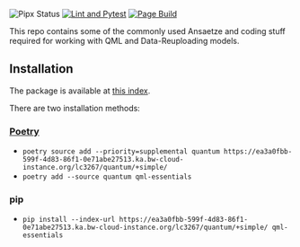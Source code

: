 ![Pipx Status](https://servers.stroblme.de/api/badge/3/uptime/72?color=%2331c754&labelColor=%233f4850) [![Lint and Pytest](https://github.com/cirKITers/qml-essentials/actions/workflows/python-app.yml/badge.svg)](https://github.com/cirKITers/qml-essentials/actions/workflows/python-app.yml) [![Page Build](https://github.com/cirKITers/qml-essentials/actions/workflows/pages/pages-build-deployment/badge.svg)](https://github.com/cirKITers/qml-essentials/actions/workflows/pages/pages-build-deployment)

This repo contains some of the commonly used Ansaetze and coding stuff required for working with QML and Data-Reuploading models.

## Installation

The package is available at [this index](https://ea3a0fbb-599f-4d83-86f1-0e71abe27513.ka.bw-cloud-instance.org/lc3267/quantum).

There are two installation methods:

### [Poetry](https://python-poetry.org/)

- `poetry source add --priority=supplemental quantum https://ea3a0fbb-599f-4d83-86f1-0e71abe27513.ka.bw-cloud-instance.org/lc3267/quantum/+simple/`
- `poetry add --source quantum qml-essentials`

### pip

- `pip install --index-url https://ea3a0fbb-599f-4d83-86f1-0e71abe27513.ka.bw-cloud-instance.org/lc3267/quantum/+simple/ qml-essentials`
